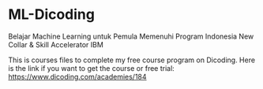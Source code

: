 # ML-Dicoding
Belajar Machine Learning untuk Pemula
Memenuhi Program Indonesia New Collar &amp; Skill Accelerator IBM

This is courses files to complete my free course program on Dicoding.
Here is the link if you want to get the course or free trial:
https://www.dicoding.com/academies/184 


